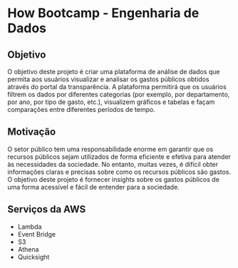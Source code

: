 # How Bootcamp - Engenharia de Dados

## Objetivo
O objetivo deste projeto é criar uma plataforma de análise de dados que permita aos usuários visualizar e analisar os gastos públicos obtidos através do portal da transparência. A plataforma permitirá que os usuários filtrem os dados por diferentes categorias (por exemplo, por departamento, por ano, por tipo de gasto, etc.), visualizem gráficos e tabelas e façam comparações entre diferentes períodos de tempo.

## Motivação
O setor público tem uma responsabilidade enorme em garantir que os recursos públicos sejam utilizados de forma eficiente e efetiva para atender às necessidades da sociedade. No entanto, muitas vezes, é difícil obter informações claras e precisas sobre como os recursos públicos são gastos. O objetivo deste projeto é fornecer insights sobre os gastos públicos de uma forma acessível e fácil de entender para a sociedade.

## Serviços da AWS
- Lambda
- Event Bridge
- S3
- Athena
- Quicksight
